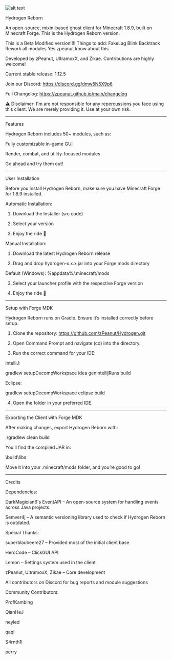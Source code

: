 ![alt text](https://raw.githubusercontent.com/zPeanut/Resources/master/hydrogen.png)


Hydrogen Reborn

An open-source, mixin-based ghost client for Minecraft 1.8.9, built on Minecraft Forge.
This is the Hydrogen Reborn version.

This is a Beta Modified version!!!!
Things to add:
FakeLag
Blink
Backtrack
Rework all modules
Yes zpeanut know about this

Developed by zPeanut, UltramoxX, and Zikae.
Contributions are highly welcome!

Current stable release: 1.12.5

Join our Discord:
https://discord.gg/dmw5N5X9p6

Full Changelog:
https://zpeanut.github.io/main/changelog

⚠️ Disclaimer:
I'm are not responsible for any repercussions you face using this client.
We are merely providing it. Use at your own risk.


---

Features

Hydrogen Reborn includes 50+ modules, such as:

Fully customizable in-game GUI

Render, combat, and utility-focused modules


Go ahead and try them out!


---

User Installation

Before you install Hydrogen Reborn, make sure you have Minecraft Forge for 1.8.9 installed.

Automatic Installation:

1. Download the Installer (src code)


2. Select your version


3. Enjoy the ride 🎉



Manual Installation:

1. Download the latest Hydrogen Reborn release


2. Drag and drop hydrogen-x.x.x.jar into your Forge mods directory

Default (Windows): %appdata%/.minecraft/mods



3. Select your launcher profile with the respective Forge version


4. Enjoy the ride 🎉




---

Setup with Forge MDK

Hydrogen Reborn runs on Gradle. Ensure it’s installed correctly before setup.

1. Clone the repository:
https://github.com/zPeanut/Hydrogen.git


2. Open Command Prompt and navigate (cd) into the directory.


3. Run the correct command for your IDE:

IntelliJ:

gradlew setupDecompWorkspace idea genIntellijRuns build

Eclipse:

gradlew setupDecompWorkspace eclipse build


4. Open the folder in your preferred IDE.




---

Exporting the Client with Forge MDK

After making changes, export Hydrogen Reborn with:

.\gradlew clean build

You’ll find the compiled JAR in:

\build\libs

Move it into your .minecraft/mods folder, and you’re good to go!


---

Credits

Dependencies:

DarkMagician6's EventAPI – An open-source system for handling events across Java projects.

Semver4j – A semantic versioning library used to check if Hydrogen Reborn is outdated.


Special Thanks:

superblaubeere27 – Provided most of the initial client base

HeroCode – ClickGUI API

Lemon – Settings system used in the client

zPeanut, UltramoxX, Zikae – Core development

All contributors on Discord for bug reports and module suggestions


Community Contributors:

ProfKambing

QianHeJ

neyled

qaql

S4rnth1l

perry

